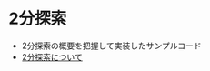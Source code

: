 # 2分探索

- 2分探索の概要を把握して実装したサンプルコード
- [2分探索について](https://ja.wikipedia.org/wiki/%E4%BA%8C%E5%88%86%E6%8E%A2%E7%B4%A2)
